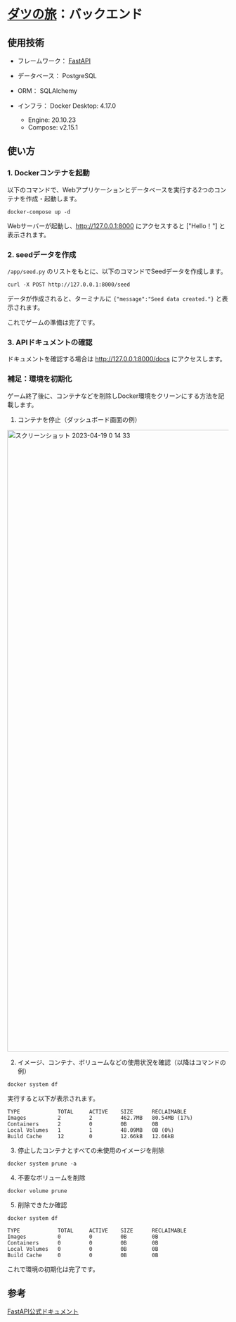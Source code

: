 # [ダツの旅](https://github.com/Kosuke-Nagamatsu/datsu-trip)：バックエンド

## 使用技術
- フレームワーク： [FastAPI](https://fastapi.tiangolo.com/ja/)

- データベース： PostgreSQL

- ORM： SQLAlchemy

- インフラ： Docker Desktop: 4.17.0
  - Engine: 20.10.23
  - Compose: v2.15.1

## 使い方
### 1. Dockerコンテナを起動
以下のコマンドで、Webアプリケーションとデータベースを実行する2つのコンテナを作成・起動します。
```
docker-compose up -d
```

Webサーバーが起動し、http://127.0.0.1:8000 にアクセスすると ["Hello！"] と表示されます。

### 2. seedデータを作成
`/app/seed.py` のリストをもとに、以下のコマンドでSeedデータを作成します。
```
curl -X POST http://127.0.0.1:8000/seed
```

データが作成されると、ターミナルに `{"message":"Seed data created."}` と表示されます。

これでゲームの準備は完了です。

### 3. APIドキュメントの確認
ドキュメントを確認する場合は http://127.0.0.1:8000/docs にアクセスします。

### 補足：環境を初期化
ゲーム終了後に、コンテナなどを削除しDocker環境をクリーンにする方法を記載します。

1. コンテナを停止（ダッシュボード画面の例）
<img width="1412" alt="スクリーンショット 2023-04-19 0 14 33" src="https://user-images.githubusercontent.com/83779040/232823394-d045ee47-bb97-465a-98de-7bfd7766b11e.png">

2. イメージ、コンテナ、ボリュームなどの使用状況を確認（以降はコマンドの例）
```
docker system df
```

実行すると以下が表示されます。
```
TYPE            TOTAL     ACTIVE    SIZE      RECLAIMABLE
Images          2         2         462.7MB   80.54MB (17%)
Containers      2         0         0B        0B
Local Volumes   1         1         48.09MB   0B (0%)
Build Cache     12        0         12.66kB   12.66kB
```

3. 停止したコンテナとすべての未使用のイメージを削除
```
docker system prune -a
```

4. 不要なボリュームを削除
```
docker volume prune
```

5. 削除できたか確認
```
docker system df
```
```
TYPE            TOTAL     ACTIVE    SIZE      RECLAIMABLE
Images          0         0         0B        0B
Containers      0         0         0B        0B
Local Volumes   0         0         0B        0B
Build Cache     0         0         0B        0B
```

これで環境の初期化は完了です。

## 参考
[FastAPI公式ドキュメント](https://fastapi.tiangolo.com/ja/)